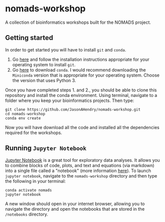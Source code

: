 # nomads-workshop
A collection of bioinformatics workshops built for the NOMADS project.

## Getting started

In order to get started you will have to install `git` and `conda`. 

1. Go [here](https://git-scm.com/downloads) and follow the installation instructions appropriate for your operating system to install `git`.
2. Go [here](https://docs.conda.io/projects/conda/en/latest/user-guide/install/download.html) to download `conda`. I would recommend downloading the `Miniconda` version that is appropriate for your operating system. Choose the version that uses Python 3.

Once you have completed steps 1. and 2., you should be able to clone this repository and install the conda environment. Using terminal, navigate to a folder where you keep your bioinformatics projects. Then type:

```
git clone https://github.com/JasonAHendry/nomads-workshop.git
cd nomads-workshop
conda env create
```

Now you will have download all the code and installed all the dependencies required for the workshops.

## Running `Jupyter Notebook`

[Jupyter Notebook](https://jupyter.org/) is a great tool for exploratory data analyses. It allows you to combine blocks of code, plots, and text and equations (via markdown) into a single file called a "notebook" (more information [here](https://jupyter-notebook.readthedocs.io/en/stable/notebook.html)). To launch `jupyter notebook`, navigate to the `nomads-workshop` directory and then type the following in your terminal:

```
conda activate nomads
jupyter notebook
```

A new window should open in your internet browser, allowing you to navigate the directory and open the notebooks that are stored in the `/notebooks` directory.
